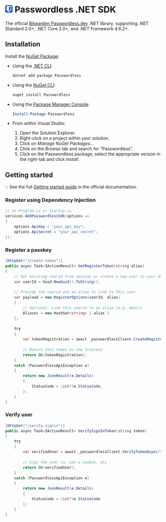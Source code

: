 # <img src="favicon.png" width="24" height="24" alt="Icon" /> Passwordless .NET SDK

The official [Bitwarden Passwordless.dev](https://passwordless.dev) .NET library, supporting .NET Standard 2.0+, .NET Core 2.0+, and .NET Framework 4.6.2+.

## Installation

Install the [NuGet Package](https://nuget.org/packages/Passwordless):

- Using the [.NET CLI](https://docs.microsoft.com/en-us/dotnet/core/tools):

    ```sh
    dotnet add package Passwordless
    ```

- Using the [NuGet CLI](https://docs.microsoft.com/en-us/nuget/tools/nuget-exe-cli-reference):

    ```sh
    nuget install Passwordless
    ```

- Using the [Package Manager Console](https://docs.microsoft.com/en-us/nuget/tools/package-manager-console):

    ```powershell
    Install-Package Passwordless
    ```

- From within Visual Studio:

  1. Open the Solution Explorer.
  2. Right-click on a project within your solution.
  3. Click on *Manage NuGet Packages...*
  4. Click on the *Browse* tab and search for "Passwordless".
  5. Click on the Passwordless package, select the appropriate version in the
     right-tab and click *Install*.

## Getting started

💡 See the full [Getting started guide](https://docs.passwordless.dev/guide/get-started.html) in the official documentation.

### Register using Dependency Injection

```csharp
// In Program.cs or Startup.cs
services.AddPasswordlessSdk(options =>
{
    options.ApiKey = "your_api_key";
    options.ApiSecret = "your_api_secret";
});
```

### Register a passkey

```csharp
[HttpGet("/create-token")]
public async Task<IActionResult> GetRegisterToken(string alias)
{
    // Get existing userid from session or create a new user in your database
    var userId = Guid.NewGuid().ToString();
    
    // Provide the userid and an alias to link to this user
    var payload = new RegisterOptions(userId, alias)
    {
        // Optional: Link this userid to an alias (e.g. email)
        Aliases = new HashSet<string> { alias }
    };
    
    try
    {
        var tokenRegistration = await _passwordlessClient.CreateRegisterTokenAsync(payload);
    
        // Return this token to the frontend
        return Ok(tokenRegistration);
    }
    catch (PasswordlessApiException e)
    {
        return new JsonResult(e.Details)
        {
            StatusCode = (int?)e.StatusCode,
        };
    }
}
```

### Verify user

```csharp
[HttpGet("/verify-signin")]
public async Task<IActionResult> VerifySignInToken(string token)
{
    try
    {
        var verifiedUser = await _passwordlessClient.VerifyTokenAsync(token);

        // Sign the user in, set a cookie, etc
        return Ok(verifiedUser);
    }
    catch (PasswordlessApiException e)
    {
        return new JsonResult(e.Details)
        {
            StatusCode = (int?)e.StatusCode
        };
    }
}
```
